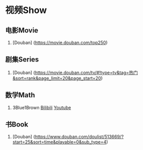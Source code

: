 # 视频Show

## 电影Movie
1. [Douban] (https://movie.douban.com/top250)
## 剧集Series
1. [Douban] (https://movie.douban.com/tv/#!type=tv&tag=热门&sort=rank&page_limit=20&page_start=20)
## 数学Math
1. 3Blue1Brown [Bilibili](https://space.bilibili.com/88461692/video?tid=36&page=1&keyword=&order=pubdate) [Youtube](https://www.youtube.com/channel/UCYO_jab_esuFRV4b17AJtAw)
## 书Book
1. [Douban] (https://www.douban.com/doulist/513669/?start=25&sort=time&playable=0&sub_type=4)
## 
